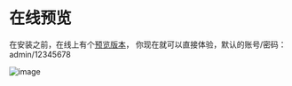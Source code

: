 # 在线预览

在安装之前，在线上有个[预览版本](http://fox-edge-demo.fox-tech.cn)，
你现在就可以直接体验，默认的账号/密码：admin/12345678

![image](http://docs.fox-tech.cn/_images/service09.png)